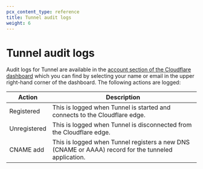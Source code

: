 ```yaml
---
pcx_content_type: reference
title: Tunnel audit logs
weight: 6
---
```


# Tunnel audit logs

Audit logs for Tunnel are available in the [account section of the Cloudflare dashboard](https://dash.cloudflare.com/?account=audit-log) which you can find by selecting your name or email in the upper right-hand corner of the dashboard. The following actions are logged:

| Action       | Description                                                                                         |
| ------------ | --------------------------------------------------------------------------------------------------- |
| Registered   | This is logged when Tunnel is started and connects to the Cloudflare edge.                          |
| Unregistered | This is logged when Tunnel is disconnected from the Cloudflare edge.                                |
| CNAME add    | This is logged when Tunnel registers a new DNS (CNAME or AAAA) record for the tunneled application. |
